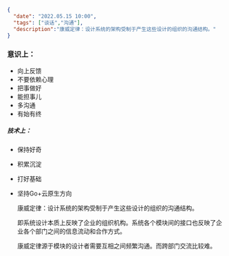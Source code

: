 ```json
{
  "date": "2022.05.15 10:00",
  "tags": ["谈话","沟通"],
  "description":"康威定律：设计系统的架构受制于产生这些设计的组织的沟通结构。"
}
```

### 意识上：
- 向上反馈  
- 不要依赖心理 
- 把事做好  
- 能担事儿  
- 多沟通  
- 有始有终

##### 技术上：
- 保持好奇  
- 积累沉淀  
- 打好基础  
- 坚持Go+云原生方向


    
    康威定律：设计系统的架构受制于产生这些设计的组织的沟通结构。
    
    即系统设计本质上反映了企业的组织机构。系统各个模块间的接口也反映了企业各个部门之间的信息流动和合作方式。
    
    康威定律源于模块的设计者需要互相之间频繁沟通。而跨部门交流比较难。